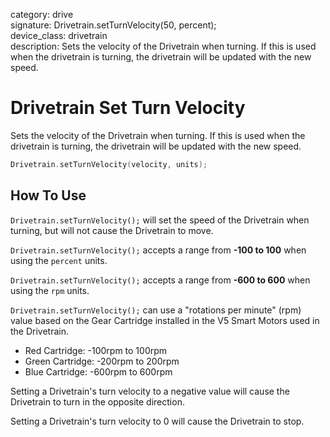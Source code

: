 category: drive  
signature: Drivetrain.setTurnVelocity(50, percent);  
device_class: drivetrain  
description: Sets the velocity of the Drivetrain when turning. If this is used when the drivetrain is turning, the drivetrain will be updated with the new speed.  

# Drivetrain Set Turn Velocity

Sets the velocity of the Drivetrain when turning. If this is used when the drivetrain is turning, the drivetrain will be updated with the new speed.

```cpp
Drivetrain.setTurnVelocity(velocity, units);
```

## How To Use

`Drivetrain.setTurnVelocity();` will set the speed of the Drivetrain when turning, but will not cause the Drivetrain to move. 

`Drivetrain.setTurnVelocity();` accepts a range from **-100 to 100** when using the `percent` units.

`Drivetrain.setTurnVelocity();` accepts a range from **-600 to 600** when using the `rpm` units.

`Drivetrain.setTurnVelocity();` can use a "rotations per minute" (rpm) value based on the Gear Cartridge installed in the V5 Smart Motors used in the Drivetrain.

* Red Cartridge: -100rpm to 100rpm
* Green Cartridge: -200rpm to 200rpm
* Blue Cartridge: -600rpm to 600rpm

Setting a Drivetrain's turn velocity to a negative value will cause the Drivetrain to turn in the opposite direction.

Setting a Drivetrain's turn velocity to 0 will cause the Drivetrain to stop.

<advanced>
</advanced>